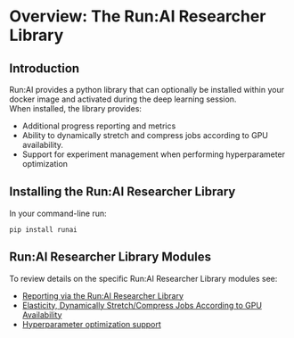 # Overview: The Run:AI Researcher Library

## Introduction

Run:AI provides a python library that can optionally be installed within your docker image and activated during the deep learning session.   
When installed, the library provides:

*   Additional progress reporting and metrics
*   Ability to dynamically stretch and compress jobs according to GPU availability.
*   Support for experiment management when performing hyperparameter optimization

## Installing the Run:AI Researcher Library

In your command-line run:

    pip install runai

## Run:AI Researcher Library Modules

To review details on the specific Run:AI Researcher Library modules see:

*   [Reporting via the Run:AI Researcher Library]( rl-reporting.md)
*   [Elasticity, Dynamically Stretch/Compress Jobs According to GPU Availability](rl-elasticity.md)
*   [Hyperparameter optimization support](rl-hpo-support.md) 